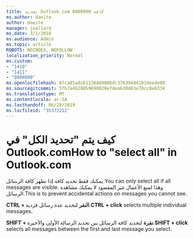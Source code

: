```yaml
---
title: تحديد Outlook.com 8000090 كافة
ms.author: daeite
author: daeite
manager: joallard
ms.date: 3/1/2018
ms.audience: Admin
ms.topic: article
ROBOTS: NOINDEX, NOFOLLOW
localization_priority: Normal
ms.custom:
- "1410"
- "1411"
- "8000090"
ms.openlocfilehash: 87ca85adc61136460806dc37639484101dee4e00
ms.sourcegitcommit: 5fb7a4b28859690020efdea630d03e70cc0e6334
ms.translationtype: MT
ms.contentlocale: ar-SA
ms.lasthandoff: 06/28/2019
ms.locfileid: "35372212"
---
```

# <a name="how-to-select-all-in-outlookcom"></a><span data-ttu-id="61b98-102">كيف يتم "تحديد الكل" في Outlook.com</span><span class="sxs-lookup"><span data-stu-id="61b98-102">How to "select all" in Outlook.com</span></span>

<span data-ttu-id="61b98-103">يمكنك فقط تحديد كافة إذا تظهر كافة الرسائل.</span><span class="sxs-lookup"><span data-stu-id="61b98-103">You can only select all if all messages are visible.</span></span> <span data-ttu-id="61b98-104">وهذا لمنع الأعمال غير المقصود لا يمكنك مشاهدة الرسائل.</span><span class="sxs-lookup"><span data-stu-id="61b98-104">This is to prevent accidental actions on messages you cannot see.</span></span>

<span data-ttu-id="61b98-105">**CTRL + النقر** لتحديد عدة رسائل فردية.</span><span class="sxs-lookup"><span data-stu-id="61b98-105">**CTRL + click** selects multiple individual messages.</span></span>

<span data-ttu-id="61b98-106">**SHIFT + نقرة** لتحديد كافة الرسائل بين تحديد الرسالة الأولى والأخيرة.</span><span class="sxs-lookup"><span data-stu-id="61b98-106">**SHIFT + click** selects all messages between the first and last message you select.</span></span>